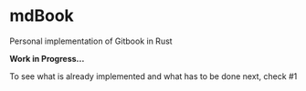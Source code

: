 # mdBook

Personal implementation of Gitbook in Rust

**Work in Progress...**

To see what is already implemented and what has to be done next, check #1
